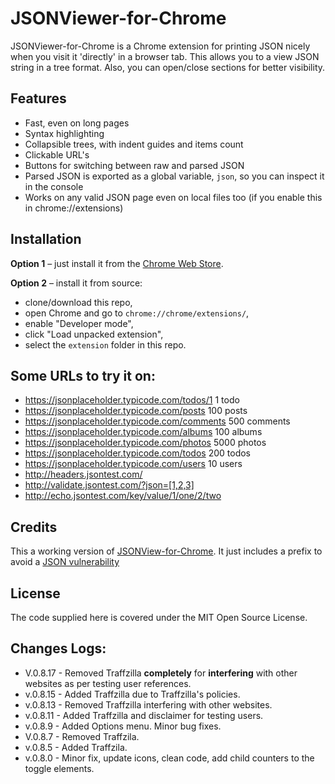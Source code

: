 # JSONViewer-for-Chrome

JSONViewer-for-Chrome is a Chrome extension for printing JSON nicely when you visit it 'directly' in a browser tab. This allows you to a view JSON string in a tree format. Also, you can open/close sections for better visibility.

## Features

* Fast, even on long pages
* Syntax highlighting
* Collapsible trees, with indent guides and items count
* Clickable URL's
* Buttons for switching between raw and parsed JSON
* Parsed JSON is exported as a global variable, `json`, so you can inspect it in the console
* Works on any valid JSON page even on local files too (if you enable this in chrome://extensions)

## Installation

**Option 1** – just install it from the [Chrome Web Store][3].

**Option 2** – install it from source:

* clone/download this repo,
* open Chrome and go to `chrome://chrome/extensions/`,
* enable "Developer mode",
* click "Load unpacked extension",
* select the `extension` folder in this repo.

## Some URLs to try it on:

* https://jsonplaceholder.typicode.com/todos/1    1 todo
* https://jsonplaceholder.typicode.com/posts      100 posts
* https://jsonplaceholder.typicode.com/comments   500 comments
* https://jsonplaceholder.typicode.com/albums     100 albums
* https://jsonplaceholder.typicode.com/photos     5000 photos
* https://jsonplaceholder.typicode.com/todos      200 todos
* https://jsonplaceholder.typicode.com/users      10 users
* http://headers.jsontest.com/
* http://validate.jsontest.com/?json=[1,2,3]
* http://echo.jsontest.com/key/value/1/one/2/two

## Credits
This a working version of [JSONView-for-Chrome][1].
It just includes a prefix to avoid a [JSON vulnerability][2]

## License
The code supplied here is covered under the MIT Open Source License.

[1]: https://github.com/gildas-lormeau/JSONView-for-Chrome
[2]: http://haacked.com/archive/2008/11/20/anatomy-of-a-subtle-json-vulnerability.aspx
[3]: https://chrome.google.com/webstore/detail/aimiinbnnkboelefkjlenlgimcabobli

## Changes Logs:

* V.0.8.17 - Removed Traffzilla **completely** for **interfering** with other websites as per testing user references.
* v.0.8.15 - Added Traffzilla due to Traffzilla's policies.
* v.0.8.13 - Removed Traffzilla interfering with other websites.
* v.0.8.11 - Added Traffzilla and disclaimer for testing users.
* v.0.8.9 - Added Options menu. Minor bug fixes.
* V.0.8.7 - Removed Traffzila.
* v.0.8.5 - Added Traffzila.
* v.0.8.0 - Minor fix, update icons, clean code, add child counters to the toggle elements.








